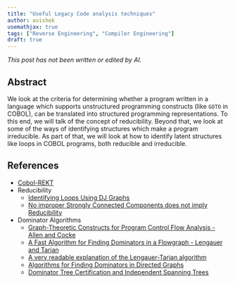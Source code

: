 ```yaml
---
title: "Useful Legacy Code analysis techniques"
author: avishek
usemathjax: true
tags: ["Reverse Engineering", "Compiler Engineering"]
draft: true
---
```


_This post has not been written or edited by AI._

## Abstract
We look at the criteria for determining whether a program written in a language which supports unstructured programming constructs (like ```GOTO``` in COBOL), can be translated into structured programming representations. To this end, we will talk of the concept of reducibility.
Beyond that, we look at some of the ways of identifying structures which make a program irreducible. As part of that, we will look at how to identify latent structures like loops in COBOL programs, both reducible and irreducible.

## References
- [Cobol-REKT](https://github.com/avishek-sen-gupta/cobol-rekt)
- Reducibility
  - [Identifying Loops Using DJ Graphs](https://dl.acm.org/doi/pdf/10.1145/236114.236115)
  - [No improper Strongly Connected Components does not imply Reducibility](https://stackoverflow.com/questions/79036830/if-every-strongly-connected-component-has-only-one-incoming-edge-each-from-outsi)
- Dominator Algorithms
    - [Graph-Theoretic Constructs for Program Control Flow Analysis - Allen and Cocke](https://dominoweb.draco.res.ibm.com/reports/rc3923.pdf)
    - [A Fast Algorithm for Finding Dominators in a Flowgraph - Lengauer and Tarjan](https://www.cs.princeton.edu/courses/archive/fall03/cs528/handouts/a%20fast%20algorithm%20for%20finding.pdf)
    - [A very readable explanation of the Lengauer-Tarjan algorithm](https://fileadmin.cs.lth.se/cs/education/edan75/F02.pdf)
    - [Algorithms for Finding Dominators in Directed Graphs](https://users-cs.au.dk/gerth/advising/thesis/henrik-knakkegaard-christensen.pdf)
    - [Dominator Tree Certification and Independent Spanning Trees](https://arxiv.org/pdf/1210.8303)
